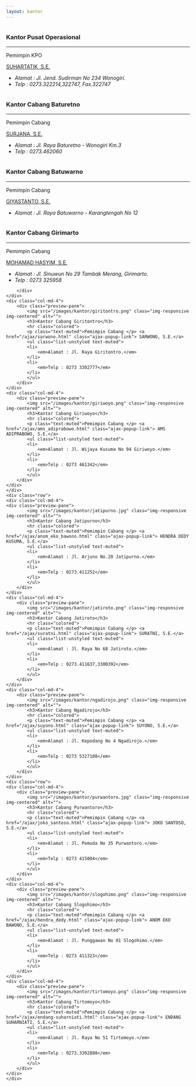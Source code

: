 ```yaml
---
layout: kantor
---
```


<div class="container" id="daftar-kantor">
	<div class="row content-row">
	<div class="col-md-4">
		<div class="preview-pane">
			<img src="/images/kantor/pusat.png" class="img-responsive img-centered" alt="">
			<h3><span class="label label-primary">Kantor Pusat Operasional</span></h3>
			<hr class="colored">
			<p class="text-muted">Pemimpin KPO </p> <a href="/ajax/suhartatik.html" 
class="ajax-popup-link"> SUHARTATIK ,S.E. </a>
			<ul class="list-unstyled text-muted">
			<li>
				<em>Alamat : Jl. Jend. Sudirman No 234 Wonogiri.</em>
			</li>
			<li>
				<em>Telp : 0273.322214,322747, Fax.322747</em>
			</li>
			</ul>
		</div>
	</div>
	<div class="col-md-4">
		<div class="preview-pane">
			<img src="/images/kantor/baturetno.png" class="img-responsive img-centered" alt="">
			<h3>Kantor Cabang Baturetno</h3>
			<hr class="colored">
			<p class="text-muted">Pemimpin Cabang </p> <a href="/ajax/surjana.html" class="ajax-popup-link"> SURJANA, S.E.</a>
			<ul class="list-unstyled text-muted">
			<li>
				<em>Alamat : Jl. Raya Baturetno - Wonogiri Km.3</em>
			</li>
			<li>
				<em>Telp : 0273.462060</em>
			</li>
			</ul>
		</div>
	</div>
	<div class="col-md-4">
		<div class="preview-pane">
			<img src="/images/kantor/batuwarno.png" class="img-responsive img-centered" alt="">
			<h3>Kantor Cabang Batuwarno</h3>
			<hr class="colored">
			<p class="text-muted">Pemimpin Cabang </p> <a href="/ajax/giyastanto.html" class="ajax-popup-link"> GIYASTANTO, S.E.</a>
			<ul class="list-unstyled text-muted">
			<li>
				<em>Alamat : Jl. Raya Batuwarno - Karangtengah No 12</em>
			</li>
			</ul>
		</div>
	</div>
	</div>
	<div class="row">
	<div class="col-md-4">
		<div class="preview-pane">
			<img src="/images/kantor/girimarto.png" class="img-responsive img-centered" alt="">
			<h3>Kantor Cabang Girimarto</h3>
			<hr class="colored">
			<p class="text-muted">Pemimpin Cabang </p> <a href="/ajax/hasyim.html" class="ajax-popup-link">MOHAMAD HASYIM, S.E.</a>
			<ul class="list-unstyled text-muted">
			<li>
				<em>Alamat : Jl. Sinuwun No 29 Tambak Merang, Girimarto.</em>
			</li>
			<li>
				<em>Telp : 0273 325958</em>
			</li>
			</ul>

		</div>
	</div>
	<div class="col-md-4">
		<div class="preview-pane">
			<img src="/images/kantor/giritontro.png" class="img-responsive img-centered" alt="">
			<h3>Kantor Cabang Giritontro</h3>
			<hr class="colored">
			<p class="text-muted">Pemimpin Cabang </p> <a href="/ajax/sarwono.html" class="ajax-popup-link"> SARWONO, S.E.</a>
			<ul class="list-unstyled text-muted">
			<li>
				<em>Alamat : Jl. Raya Giritontro.</em>
			</li>
			<li>
				<em>Telp : 0273 3302777</em>
			</li>
			</ul>
		</div>
	</div>
	<div class="col-md-4">
		<div class="preview-pane">
			<img src="/images/kantor/giriwoyo.png" class="img-responsive img-centered" alt="">
			<h3>Kantor Cabang Giriwoyo</h3>
			<hr class="colored">
			<p class="text-muted">Pemimpin Cabang </p> <a href="/ajax/ams_adiprabowo.html" class="ajax-popup-link"> AMS ADIPRABOWO, S.E.</a>
			<ul class="list-unstyled text-muted">
			<li>
				<em>Alamat : Jl. Wijaya Kusuma No 94 Giriwoyo.</em>
			</li>
			<li>
				<em>Telp : 0273 461342</em>
			</li>
			</ul>
		</div>
	</div>
	</div>
	<div class="row">
	<div class="col-md-4">
	<div class="preview-pane">
			<img src="/images/kantor/jatipurno.jpg" class="img-responsive img-centered" alt="">
			<h3>Kantor Cabang Jatipurno</h3>
			<hr class="colored">
			<p class="text-muted">Pemimpin Cabang </p> <a href="/ajax/anom_eko_bawono.html" class="ajax-popup-link"> HENDRA DEDY KUSUMA, S.E.</a>
			<ul class="list-unstyled text-muted">
			<li>
				<em>Alamat : Jl. Arjuno No.20 Jatipurno.</em>
			</li>
			<li>
				<em>Telp : 0273.411252</em>
			</li>
			</ul>
		</div>
	</div>
	<div class="col-md-4">
		<div class="preview-pane">
			<img src="/images/kantor/jatiroto.png" class="img-responsive img-centered" alt="">
			<h3>Kantor Cabang Jatiroto</h3>
			<hr class="colored">
			<p class="text-muted">Pemimpin Cabang </p> <a href="/ajax/suratni.html" class="ajax-popup-link"> SURATNI, S.E.</a>
			<ul class="list-unstyled text-muted">
			<li>
				<em>Alamat : Jl. Raya No 68 Jatiroto.</em>
			</li>
			<li>
				<em>Telp : 0273.411637,3300392</em>
			</li>
			</ul>
		</div>
	</div>
	<div class="col-md-4">
		<div class="preview-pane">
			<img src="/images/kantor/ngadirojo.png" class="img-responsive img-centered" alt="">
			<h3>Kantor Cabang Ngadirojo</h3>
			<hr class="colored">
			<p class="text-muted">Pemimpin Cabang </p> <a href="/ajax/suyono.html" class="ajax-popup-link"> SUYONO, S.E.</a>
			<ul class="list-unstyled text-muted">
			<li>
				<em>Alamat : Jl. Kepodang No 4 Ngadirojo.</em>
			</li>
			<li>
				<em>Telp : 0273 5327108</em>
			</li>
			</ul>
		</div>
	</div>
	<div class="row">
	<div class="col-md-4">
		<div class="preview-pane">
			<img src="/images/kantor/purwantoro.jpg" class="img-responsive img-centered" alt="">
			<h3>Kantor Cabang Purwantoro</h3>
			<hr class="colored">
			<p class="text-muted">Pemimpin Cabang </p> <a href="/ajax/joko_santoso.html" class="ajax-popup-link"> JOKO SANTOSO, S.E.</a>
			<ul class="list-unstyled text-muted">
			<li>
				<em>Alamat : Jl. Pemuda No 35 Purwantoro.</em>
			</li>
			<li>
				<em>Telp : 0273 415004</em>
			</li>
			</ul>
		</div>
	</div>
	<div class="col-md-4">
		<div class="preview-pane">
			<img src="/images/kantor/slogohimo.png" class="img-responsive img-centered" alt="">
			<h3>Kantor Cabang Slogohimo</h3>
			<hr class="colored">
			<p class="text-muted">Pemimpin Cabang </p> <a href="/ajax/hendra_dedy.html" class="ajax-popup-link"> ANOM EKO BAWONO, S.E.</a>
			<ul class="list-unstyled text-muted">
			<li>
				<em>Alamat : Jl. Punggawan No 01 Slogohimo.</em>
			</li>
			<li>
				<em>Telp : 0273 411323</em>
			</li>
			</ul>
		</div>
	</div>
	<div class="col-md-4">
		<div class="preview-pane">
			<img src="/images/kantor/tirtomoyo.png" class="img-responsive img-centered" alt="">
			<h3>Kantor Cabang Tirtomoyo</h3>
			<hr class="colored">
			<p class="text-muted">Pemimpin Cabang </p> <a href="/ajax/endang-suharniati.html" class="ajax-popup-link"> ENDANG SUHARNIATI, S.E.</a>
			<ul class="list-unstyled text-muted">
			<li>
				<em>Alamat : Jl. Raya No 51 Tirtomoyo.</em>
			</li>
			<li>
				<em>Telp : 0273.3302888</em>
			</li>
			</ul>
		</div>
	</div>
	</div>
</div>
